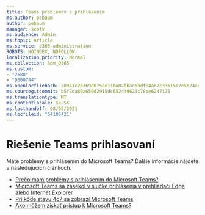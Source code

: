 ```yaml
---
title: Teams problémov s prihlásením
ms.author: pebaum
author: pebaum
manager: scotv
ms.audience: Admin
ms.topic: article
ms.service: o365-administration
ROBOTS: NOINDEX, NOFOLLOW
localization_priority: Normal
ms.collection: Adm_O365
ms.custom:
- "2688"
- "9000744"
ms.openlocfilehash: 20941c2b369d075ee11ba02bbad5bdf84a67c33615e7e5624ce790bb04cb808c
ms.sourcegitcommit: b5f7da89a650d2915dc652449623c78be6247175
ms.translationtype: MT
ms.contentlocale: sk-SK
ms.lasthandoff: 08/05/2021
ms.locfileid: "54106421"
---
```

# <a name="troubleshooting-teams-sign-in"></a>Riešenie Teams prihlasovaní 

Máte problémy s prihlásením do Microsoft Teams? Ďalšie informácie nájdete v nasledujúcich článkoch.

- [Prečo mám problémy s prihlásením do Microsoft Teams?](https://support.office.com/article/a02f683b-61a3-4008-9447-ee60c5593b0f)
- [Microsoft Teams sa zasekol v slučke prihlásenia v prehliadači Edge alebo Internet Explorer](https://docs.microsoft.com/microsoftteams/troubleshoot/teams-sign-in/sign-in-loop)
- [Pri kóde stavu 4c7 sa zobrazí Microsoft Teams](https://support.microsoft.com/help/4041047/modern-authentication-failed-here-status-code-is-4c7-when-signing-in-t)
- [Ako môžem získať prístup k Microsoft Teams?](https://support.office.com/article/how-do-i-get-access-to-microsoft-teams-fc7f1634-abd3-4f26-a597-9df16e4ca65b)